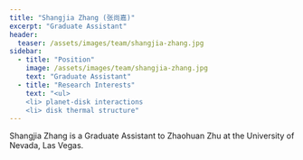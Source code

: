 ```yaml
---
title: "Shangjia Zhang (张尚嘉)"
excerpt: "Graduate Assistant"
header:
  teaser: /assets/images/team/shangjia-zhang.jpg
sidebar:
  - title: "Position"
    image: /assets/images/team/shangjia-zhang.jpg
    text: "Graduate Assistant"
  - title: "Research Interests"
    text: "<ul>
    <li> planet-disk interactions
    <li> disk thermal structure"
---
```


Shangjia Zhang is a Graduate Assistant to Zhaohuan Zhu at the University of Nevada, Las Vegas.
